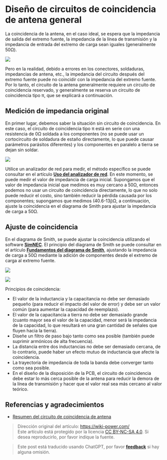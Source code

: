 # Diseño de circuitos de coincidencia de antena general

La coincidencia de la antena, en el caso ideal, se espera que la impedancia de salida del extremo fuente, la impedancia de la línea de transmisión y la impedancia de entrada del extremo de carga sean iguales (generalmente 50Ω).

![](https://wiki-media-1253965369.cos.ap-guangzhou.myqcloud.com/img/20220531150107.png)

Pero en la realidad, debido a errores en los conectores, soldaduras, impedancias de antena, etc., la impedancia del circuito después del extremo fuente puede no coincidir con la impedancia del extremo fuente. Por lo tanto, el circuito de la antena generalmente requiere un circuito de coincidencia reservado, y generalmente se reserva un circuito de coincidencia tipo π, que se explicará a continuación.

## Medición de impedancia original

En primer lugar, debemos saber la situación sin circuito de coincidencia. En este caso, el circuito de coincidencia tipo π está en serie con una resistencia de 0Ω soldada a los componentes (no se puede usar un cortocircuito de soldadura de estaño directamente, lo que puede causar parámetros parásitos diferentes) y los componentes en paralelo a tierra se dejan sin soldar.

![](https://wiki-media-1253965369.cos.ap-guangzhou.myqcloud.com/img/20220531150242.png)

Utilice un analizador de red para medir, el método específico se puede consultar en el artículo [**Uso del analizador de red**](https://wiki-power.com/%E7%BD%91%E7%BB%9C%E5%88%86%E6%9E%90%E4%BB%AA%E7%9A%84%E4%BD%BF%E7%94%A8). En este momento, se puede medir el valor de impedancia de carga inicial. Supongamos que el valor de impedancia inicial que medimos es muy cercano a 50Ω, entonces podemos no usar un circuito de coincidencia directamente, lo que no solo puede reducir el costo, sino también reducir la pérdida causada por los componentes; supongamos que medimos (40.6-13j)Ω, a continuación, ajuste la coincidencia en el diagrama de Smith para ajustar la impedancia de carga a 50Ω.

## Ajuste de coincidencia

En el diagrama de Smith, se puede ajustar la coincidencia utilizando el software [**SimNEC**](http://www.ae6ty.com/smith_charts.html). El principio del diagrama de Smith se puede consultar en el artículo [**Fundamentos del diagrama de Smith**](https://wiki-power.com/%E5%8F%B2%E5%AF%86%E6%96%AF%E5%9C%86%E5%9B%BE%E5%9F%BA%E7%A1%80), ajustando la impedancia de carga a 50Ω mediante la adición de componentes desde el extremo de carga al extremo fuente.

![](https://wiki-media-1253965369.cos.ap-guangzhou.myqcloud.com/img/20220531150624.png)

![](https://wiki-media-1253965369.cos.ap-guangzhou.myqcloud.com/img/20220531151108.png)

Principios de coincidencia:

- El valor de la inductancia y la capacitancia no debe ser demasiado pequeño (para reducir el impacto del valor de error) y debe ser un valor común (para aumentar la capacidad de reemplazo).
- El valor de la capacitancia a tierra no debe ser demasiado grande (cuanto mayor sea el valor de la capacidad, menor será la impedancia de la capacidad, lo que resultará en una gran cantidad de señales que fluyen hacia la tierra).
- Diseñe un filtro de paso bajo tanto como sea posible (también puede suprimir armónicos de alta frecuencia).
- La distancia entre dos inductancias no debe ser demasiado cercana, de lo contrario, puede haber un efecto mutuo de inductancia que afecte la coincidencia.
- La trayectoria de impedancia de toda la banda debe converger tanto como sea posible.
- En el diseño de la disposición de la PCB, el circuito de coincidencia debe estar lo más cerca posible de la antena para reducir la demora de la línea de transmisión y hacer que el valor real sea más cercano al valor teórico.

## Referencias y agradecimientos

- [Resumen del circuito de coincidencia de antena](https://momodiyer.work/20past/201901250p/201901250p.html)

> Dirección original del artículo: <https://wiki-power.com/>  
> Este artículo está protegido por la licencia [CC BY-NC-SA 4.0](https://creativecommons.org/licenses/by/4.0/deed.zh). Si desea reproducirlo, por favor indique la fuente.

> Este post está traducido usando ChatGPT, por favor [**feedback**](https://github.com/linyuxuanlin/Wiki_MkDocs/issues/new) si hay alguna omisión.